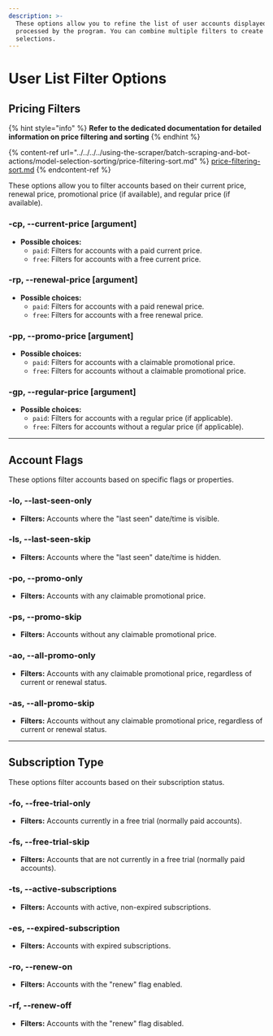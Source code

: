 ```yaml
---
description: >-
  These options allow you to refine the list of user accounts displayed and
  processed by the program. You can combine multiple filters to create specific
  selections.
---
```


# User List Filter Options

## Pricing Filters

{% hint style="info" %}
**Refer to the dedicated documentation for detailed information on price filtering and sorting**
{% endhint %}

{% content-ref url="../../../../using-the-scraper/batch-scraping-and-bot-actions/model-selection-sorting/price-filtering-sort.md" %}
[price-filtering-sort.md](../../../../using-the-scraper/batch-scraping-and-bot-actions/model-selection-sorting/price-filtering-sort.md)
{% endcontent-ref %}

These options allow you to filter accounts based on their current price, renewal price, promotional price (if available), and regular price (if available).

### -cp, --current-price \[argument]

* **Possible choices:**
  * `paid`: Filters for accounts with a paid current price.
  * `free`: Filters for accounts with a free current price.

### -rp, --renewal-price \[argument]

* **Possible choices:**
  * `paid`: Filters for accounts with a paid renewal price.
  * `free`: Filters for accounts with a free renewal price.

### -pp, --promo-price \[argument]

* **Possible choices:**
  * `paid`: Filters for accounts with a claimable promotional price.
  * `free`: Filters for accounts without a claimable promotional price.

### -gp, --regular-price \[argument]

* **Possible choices:**
  * `paid`: Filters for accounts with a regular price (if applicable).
  * `free`: Filters for accounts without a regular price (if applicable).



***

## Account Flags

These options filter accounts based on specific flags or properties.

### -lo, --last-seen-only

* **Filters:** Accounts where the "last seen" date/time is visible.

### -ls, --last-seen-skip

* **Filters:** Accounts where the "last seen" date/time is hidden.

### -po, --promo-only

* **Filters:** Accounts with any claimable promotional price.

### -ps, --promo-skip

* **Filters:** Accounts without any claimable promotional price.

### -ao, --all-promo-only

* **Filters:** Accounts with any claimable promotional price, regardless of current or renewal status.

### -as, --all-promo-skip

* **Filters:** Accounts without any claimable promotional price, regardless of current or renewal status.



***

## Subscription Type

These options filter accounts based on their subscription status.

### -fo, --free-trial-only

* **Filters:** Accounts currently in a free trial (normally paid accounts).

### -fs, --free-trial-skip

* **Filters:** Accounts that are not currently in a free trial (normally paid accounts).

### -ts, --active-subscriptions

* **Filters:** Accounts with active, non-expired subscriptions.

### -es, --expired-subscription

* **Filters:** Accounts with expired subscriptions.

### -ro, --renew-on

* **Filters:** Accounts with the "renew" flag enabled.

### -rf, --renew-off

* **Filters:** Accounts with the "renew" flag disabled.
